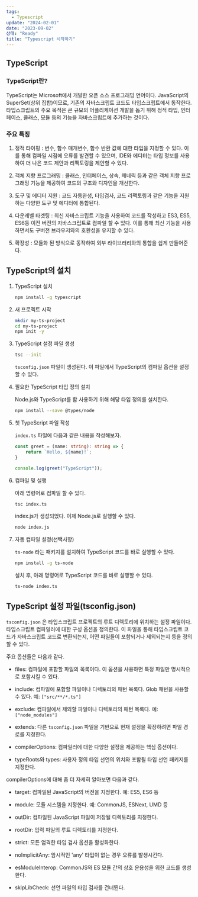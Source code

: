 ```yaml
---
tags:
  - Typescript
update: "2024-02-01"
date: "2023-09-02"
상태: "Ready"
title: "Typescript 시작하기"
---
```

## TypeScript

### TypeScript란?

TypeScript는 Microsoft에서 개발한 오픈 소스 프로그래밍 언어이다. JavaScript의 SuperSet(상위 집합)이므로, 기존의 자바스크립트 코드도 타입스크립트에서 동작한다. 타입스크립트의 주요 목적은 큰 규모의 어플리케이션 개발을 돕기 위해 정적 타입, 인터페이스, 클래스, 모듈 등의 기능을 자바스크립트에 추가하는 것이다. 

### 주요 특징

1. 정적 타이핑 : 변수, 함수 매개변수, 함수 반환 값에 대한 타입을 지정할 수 있다. 이를 통해 컴파일 시점에 오류를 발견할 수 있으며, IDE와 에디터는 타입 정보를 사용하여 더 나은 코드 제안과 리팩토링을 제안할 수 있다. 

1. 객체 지향 프로그래밍 : 클래스, 인터페이스, 상속, 제네릭 등과 같은 객체 지향 프로그래밍 기능을 제공하여 코드의 구조와 디자인을 개선한다. 

1. 도구 및 에디터 지원 : 코드 자동완성, 타입검사, 코드 리팩토링과 같은 기능을 지원하는 다양한 도구 및 에디터에 통합된다. 

1. 다운레벨 타겟팅 : 최신 자바스크립트 기능을 사용하여 코드를 작성하고 ES3, ES5, ES6등 이전 버전의 자바스크립트로 컴파일 할 수 있다. 이를 통해 최신 기능을 사용하면서도 구버전 브라우저와의 호환성을 유지할 수 있다. 

1. 확장성 : 모듈화 된 방식으로 동작하여 외부 라이브러리와의 통합을 쉽게 만들어준다. 

## TypeScript의 설치

1. TypeScript 설치

    ```bash
    npm install -g typescript
    ```

1. 새 프로젝트 시작

    ```bash
    mkdir my-ts-project
    cd my-ts-project
    npm init -y
    ```

1. TypeScript 설정 파일 생성

    ```bash
    tsc --init
    ```

    `tsconfig.json` 파일이 생성된다. 이 파일에서 TypeScript의 컴파일 옵션을 설정할 수 있다.

1. 필요한 TypeScript 타입 정의 설치

    Node.js와 TypeScript를 함 사용하기 위해 해당 타입 정의를 설치한다. 

    ```bash
    npm install --save @types/node
    ```

1. 첫 TypeScript 파일 작성

    `index.ts` 파일에 다음과 같은 내용을 작성해보자. 

    ```typescript
    const greet = (name: string): string => {
        return `Hello, ${name}!`;
    }
    
    console.log(greet("TypeScript"));
    ```

1. 컴파일 및 실행

    아래 명령어로 컴파일 할 수 있다. 

    ```bash
    tsc index.ts
    ```

    index.js가 생성되었다. 이제 Node.js로 실행할 수 있다. 

    ```bash
    node index.js
    ```

1. 자동 컴파일 설정(선택사항)

    `ts-node` 라는 패키지를 설치하여 TypeScript 코드를 바로 실행할 수 있다.

    ```bash
    npm install -g ts-node
    ```

    설치 후, 아래 명령어로 TypeScript 코드를 바로 실행할 수 있다.

    ```bash
    ts-node index.ts
    ```

## TypeScript 설정 파일(tsconfig.json)

`tsconfig.json` 은 타입스크립트 프로젝트의 루트 디렉토리에 위치하는 설정 파일이다. 타입스크립트 컴파일러에 대한 구성 옵션을 정의한다. 이 파일을 통해 타입스크립트 코드가 자바스크립트 코드로 변환되는지, 어떤 파일들이 포함되거나 제외되는지 등을 정의할 수 있다. 

주요 옵션들은 다음과 같다. 

- files: 컴파일에 포함할 파일의 목록이다. 이 옵션을 사용하면 특정 파일만 명시적으로 포함시킬 수 있다.

- include: 컴파일에 포함할 파일이나 디렉토리의 패턴 목록다. Glob 패턴을 사용할 수 있다. 예: `["src/**/*.ts"]`

- exclude: 컴파일에서 제외할 파일이나 디렉토리의 패턴 목록다. 예: `["node_modules"]`

- extends: 다른 `tsconfig.json` 파일을 기반으로 현재 설정을 확장하려면 파일 경로를 지정한다.

- compilerOptions: 컴파일러에 대한 다양한 설정을 제공하는 핵심 옵션이다.

- typeRoots와 types: 사용자 정의 타입 선언의 위치와 포함될 타입 선언 패키지를 지정한다.

compilerOptions에 대해 좀 더 자세히 알아보면 다음과 같다. 

- target: 컴파일된 JavaScript의 버전을 지정한다. 예: ES5, ES6 등

- module: 모듈 시스템을 지정한다. 예: CommonJS, ESNext, UMD 등

- outDir: 컴파일된 JavaScript 파일이 저장될 디렉토리를 지정한다.

- rootDir: 입력 파일의 루트 디렉토리를 지정한다.

- strict: 모든 엄격한 타입 검사 옵션을 활성화한다.

- noImplicitAny: 암시적인 'any' 타입이 없는 경우 오류를 발생시킨다.

- esModuleInterop: CommonJS와 ES 모듈 간의 상호 운용성을 위한 코드를 생성한다.

- skipLibCheck: 선언 파일의 타입 검사를 건너뛴다.

